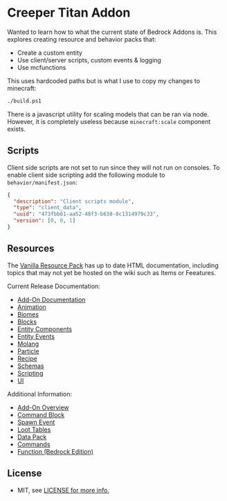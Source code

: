 # Creeper Titan Addon

Wanted to learn how to what the current state of Bedrock Addons is. This explores creating resource and behavior packs that:
- Create a custom entity
- Use client/server scripts, custom events & logging
- Use mcfunctions

This uses hardcoded paths but is what I use to copy my changes to minecraft:

```sh
./build.ps1
```

There is a javascript utility for scaling models that can be ran via node. However, it is completely useless because `minecraft:scale` component exists.

## Scripts

Client side scripts are not set to run since they will not run on consoles. To enable client side scripting add the following module to `behavior/manifest.json`:

```json
{
  "description": "Client scripts module",
  "type": "client_data",
  "uuid": "473fbb61-aa52-48f3-b638-8c1314979c33",
  "version": [0, 0, 1]
}
```

## Resources

The [Vanilla Resource Pack](https://aka.ms/resourcepacktemplate) has up to date HTML documentation, including topics that may not yet be hosted on the wiki such as Items or Feeatures.

Current Release Documentation:
- [Add-On Documentation](https://minecraft.gamepedia.com/Bedrock_Edition_add-on_documentation)
- [Animation](https://minecraft.gamepedia.com/Bedrock_Edition_animation_documentation)
- [Biomes](https://minecraft.gamepedia.com/Bedrock_Edition_biomes_documentation)
- [Blocks](https://minecraft.gamepedia.com/Bedrock_Edition_blocks_documentation)
- [Entity Components](https://minecraft.gamepedia.com/Bedrock_Edition_entity_components_documentation)
- [Entity Events](https://minecraft.gamepedia.com/Bedrock_Edition_entity_events_documentation)
- [Molang](https://minecraft.gamepedia.com/Bedrock_Edition_MoLang_documentation)
- [Particle](https://minecraft.gamepedia.com/Bedrock_Edition_particle_documentation)
- [Recipe](https://minecraft.gamepedia.com/Bedrock_Edition_recipe_documentation)
- [Schemas](https://minecraft.gamepedia.com/Bedrock_Edition_schemas_documentation)
- [Scripting](https://minecraft.gamepedia.com/Bedrock_Edition_scripting_documentation)
- [UI](https://minecraft.gamepedia.com/Bedrock_Edition_UI_documentation)


Additional Information:
- [Add-On Overview](https://minecraft.gamepedia.com/Add-on)
- [Command Block](https://minecraft.gamepedia.com/Command_Block)
- [Spawn Event](https://minecraft.gamepedia.com/Spawn_event)
- [Loot Tables](https://minecraft.gamepedia.com/Bedrock_Edition_function/loot_tables/trade_tables_documentation)
- [Data Pack](https://minecraft.gamepedia.com/Data_Pack)
- [Commands](https://minecraft.gamepedia.com/Commands)
- [Function (Bedrock Edition)](https://minecraft.gamepedia.com/Function_(Bedrock_Edition))

## License

- MIT, see [LICENSE for more info.](/LICENSE)

